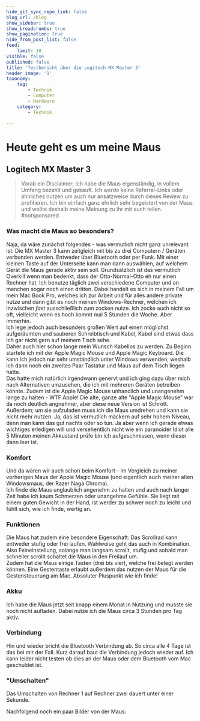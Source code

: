 ```yaml
---
hide_git_sync_repo_link: false
blog_url: /blog
show_sidebar: true
show_breadcrumbs: true
show_pagination: true
hide_from_post_list: false
feed:
    limit: 10
visible: false
published: false
title: 'Testbericht über die Logitech MX Master 3'
header_image: '1'
taxonomy:
    tag:
        - Technik
        - Computer
        - Hardware
    category:
        - Technik

---
```


# Heute geht es um meine Maus
## Logitech MX Master 3

> Vorab ein Disclaimer; 
> Ich habe die Maus eigenständig, in vollem Umfang bezahlt und gekauft. Ich werde keine Referral-Links oder ähnliches nutzen um auch nur ansatzweise durch dieses Review zu profitieren.
> Ich bin einfach ganz ehrlich sehr begeistert von der Maus und wollte deshalb meine Meinung zu ihr mit euch teilen. #notsponsored  

### Was macht die Maus so besonders?
Naja, da wäre zunächst folgendes - was vermutlich nicht ganz unrelevant ist: Die MX Master 3 kann zeitgleich mit bis zu drei Computern / Geräten verbunden werden. Entweder über Bluetooth oder per Funk. Mit einer kleinen Taste auf der Unterseite kann man dann auswählen, auf welchem Gerät die Maus gerade aktiv sein soll. Grundsätzlich ist das vermutlich Overkill wenn man bedenkt, dass der Otto-Normal-Otto eh nur einen Rechner hat. Ich benutze täglich zwei verschiedene Computer und an manchen sogar noch einen dritten. Dabei handelt es sich in meinem Fall um mein Mac Book Pro, welches ich zur Arbeit und für alles andere private nutze und dann gibt es noch meinen Windows-Rechner, welchen ich inzwischen *fast* ausschließlich zum zocken nutze. Ich zocke auch nicht so oft, vielleicht wenn es hoch kommt mal 5 Stunden die Woche. Aber immerhin.  
Ich lege jedoch auch besonders großen Wert auf einen möglichst aufgeräumten und sauberen Schreibtisch und Kabel, Kabel sind etwas dass ich gar nicht gern auf meinem Tisch sehe.  
Daher auch hier schon lange mein Wunsch Kabellos zu werden. Zu Beginn startete ich mit der Apple Magic Mouse und Apple Magic Keyboard. Die kann ich jedoch nur sehr umständlich unter Windows verwenden, weshalb ich dann noch ein zweites Paar Tastatur und Maus auf dem Tisch liegen hatte.  
Das hatte mich natürlich irgendwann genervt und ich ging dazu über mich nach Alternativen umzusehen, die ich mit mehreren Geräten betreiben könnte.
Zudem ist die Apple Magic Mouse unhandlich und unangenehm lange zu halten - WTF Apple! Die alte, ganze alte "Apple Magic Mouse" war da noch deutlich angnehmer, aber diese neue Version ist Schrott. Außerdem; um sie aufzuladen muss ich die Maus umdrehen und kann sie nicht mehr nutzen. Ja, das ist vermutlich mäckern auf sehr hohem Niveau, denn man kann das gut nachts oder so tun. Ja aber wenn ich gerade etwas wichtiges erledigen will und versehentlich nicht wie ein paranoider Idiot alle 5 Minuten meinen Akkustand prüfe bin ich aufgeschmissen, wenn dieser dann leer ist.  

### Komfort
Und da wären wir auch schon beim Komfort - im Vergleich zu meiner vorherigen Maus der Apple Magic Mouse (und eigentlich auch meiner alten Windowsmaus, der Razer Naga Chroma).  
Ich finde die Maus unglaublich angenehm zu halten und auch nach langer Zeit habe ich kaum Schmerzen oder unangehme Gefühle. Sie liegt mit einem guten Gewicht in der Hand, ist werder zu schwer noch zu leicht und fühlt sich, wie ich finde, wertig an.  

### Funktionen  
Die Maus hat zudem eine besondere Eigenschaft: Das Scrollrad kann entweder stufig oder frei laufen. Wahlweise geht das auch in Kombination. Also Feineinstellung, solange man langsam scrollt, stufig und sobald man schneller scrollt schaltet die Maus in den Freilauf um.  
Zudem hat die Maus einige Tasten (drei bis vier), welche frei belegt werden können. Eine Gestentaste erlaubt außerdem das nutzen der Maus für die Gestensteuerung am Mac. Absoluter Pluspunkt wie ich finde!  

### Akku
Ich habe die Maus jetzt seit knapp einem Monat in Nutzung und musste sie noch nicht aufladen. Dabei nutze ich die Maus circa 3 Stunden pro Tag aktiv.  

### Verbindung  
Hin und wieder bricht die Bluetooth Verbindung ab. So circa alle 4 Tage ist das bei mir der Fall. Kurz darauf baut die Verbindung jedoch wieder auf. Ich kann leider nicht testen ob dies an der Maus oder dem Bluetooth vom Mac geschuldet ist.  

### "Umschalten"  
Das Umschalten von Rechner 1 auf Rechner zwei dauert unter einer Sekunde.  

Nachfolgend noch ein paar Bilder von der Maus: 
